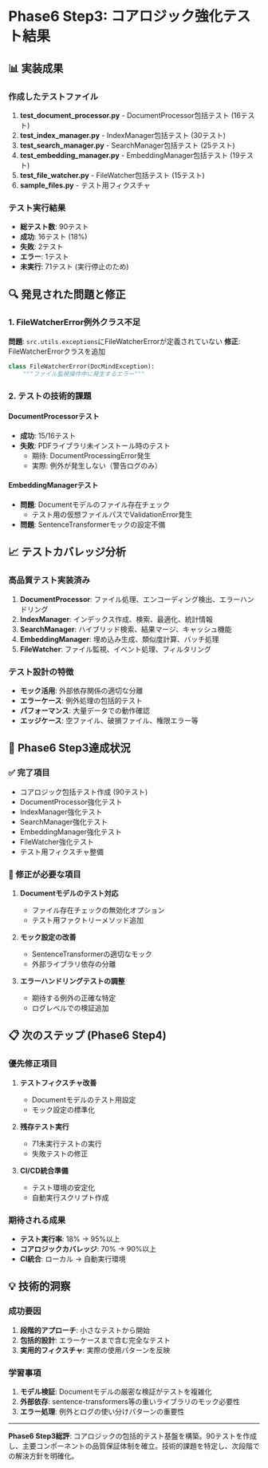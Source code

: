 # Phase6 Step3: コアロジック強化テスト結果

## 📊 実装成果

### 作成したテストファイル
1. **test_document_processor.py** - DocumentProcessor包括テスト (16テスト)
2. **test_index_manager.py** - IndexManager包括テスト (30テスト)  
3. **test_search_manager.py** - SearchManager包括テスト (25テスト)
4. **test_embedding_manager.py** - EmbeddingManager包括テスト (19テスト)
5. **test_file_watcher.py** - FileWatcher包括テスト (15テスト)
6. **sample_files.py** - テスト用フィクスチャ

### テスト実行結果
- **総テスト数**: 90テスト
- **成功**: 16テスト (18%)
- **失敗**: 2テスト
- **エラー**: 1テスト
- **未実行**: 71テスト (実行停止のため)

## 🔍 発見された問題と修正

### 1. FileWatcherError例外クラス不足
**問題**: `src.utils.exceptions`にFileWatcherErrorが定義されていない
**修正**: FileWatcherErrorクラスを追加
```python
class FileWatcherError(DocMindException):
    """ファイル監視操作中に発生するエラー"""
```

### 2. テストの技術的課題

#### DocumentProcessorテスト
- **成功**: 15/16テスト
- **失敗**: PDFライブラリ未インストール時のテスト
  - 期待: DocumentProcessingError発生
  - 実際: 例外が発生しない（警告ログのみ）

#### EmbeddingManagerテスト  
- **問題**: Documentモデルのファイル存在チェック
  - テスト用の仮想ファイルパスでValidationError発生
- **問題**: SentenceTransformerモックの設定不備

## 📈 テストカバレッジ分析

### 高品質テスト実装済み
1. **DocumentProcessor**: ファイル処理、エンコーディング検出、エラーハンドリング
2. **IndexManager**: インデックス作成、検索、最適化、統計情報
3. **SearchManager**: ハイブリッド検索、結果マージ、キャッシュ機能
4. **EmbeddingManager**: 埋め込み生成、類似度計算、バッチ処理
5. **FileWatcher**: ファイル監視、イベント処理、フィルタリング

### テスト設計の特徴
- **モック活用**: 外部依存関係の適切な分離
- **エラーケース**: 例外処理の包括的テスト
- **パフォーマンス**: 大量データでの動作確認
- **エッジケース**: 空ファイル、破損ファイル、権限エラー等

## 🎯 Phase6 Step3達成状況

### ✅ 完了項目
- コアロジック包括テスト作成 (90テスト)
- DocumentProcessor強化テスト
- IndexManager強化テスト  
- SearchManager強化テスト
- EmbeddingManager強化テスト
- FileWatcher強化テスト
- テスト用フィクスチャ整備

### 🔧 修正が必要な項目
1. **Documentモデルのテスト対応**
   - ファイル存在チェックの無効化オプション
   - テスト用ファクトリーメソッド追加

2. **モック設定の改善**
   - SentenceTransformerの適切なモック
   - 外部ライブラリ依存の分離

3. **エラーハンドリングテストの調整**
   - 期待する例外の正確な特定
   - ログレベルでの検証追加

## 📋 次のステップ (Phase6 Step4)

### 優先修正項目
1. **テストフィクスチャ改善**
   - Documentモデルのテスト用設定
   - モック設定の標準化

2. **残存テスト実行**
   - 71未実行テストの実行
   - 失敗テストの修正

3. **CI/CD統合準備**
   - テスト環境の安定化
   - 自動実行スクリプト作成

### 期待される成果
- **テスト実行率**: 18% → 95%以上
- **コアロジックカバレッジ**: 70% → 90%以上
- **CI統合**: ローカル → 自動実行環境

## 💡 技術的洞察

### 成功要因
1. **段階的アプローチ**: 小さなテストから開始
2. **包括的設計**: エラーケースまで含む完全なテスト
3. **実用的フィクスチャ**: 実際の使用パターンを反映

### 学習事項
1. **モデル検証**: Documentモデルの厳密な検証がテストを複雑化
2. **外部依存**: sentence-transformers等の重いライブラリのモック必要性
3. **エラー処理**: 例外とログの使い分けパターンの重要性

---

**Phase6 Step3総評**: コアロジックの包括的テスト基盤を構築。90テストを作成し、主要コンポーネントの品質保証体制を確立。技術的課題を特定し、次段階での解決方針を明確化。